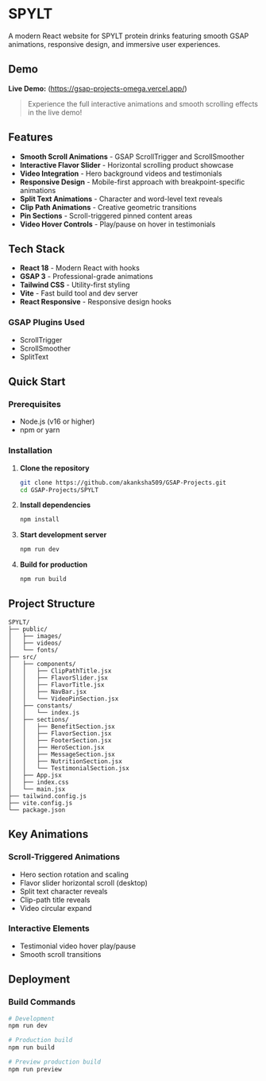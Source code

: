# SPYLT 

A modern React website for SPYLT protein drinks featuring smooth GSAP animations, responsive design, and immersive user experiences.

## Demo

**Live Demo:** (https://gsap-projects-omega.vercel.app/)

> Experience the full interactive animations and smooth scrolling effects in the live demo!

## Features

- **Smooth Scroll Animations** - GSAP ScrollTrigger and ScrollSmoother
- **Interactive Flavor Slider** - Horizontal scrolling product showcase  
- **Video Integration** - Hero background videos and testimonials
- **Responsive Design** - Mobile-first approach with breakpoint-specific animations
- **Split Text Animations** - Character and word-level text reveals
- **Clip Path Animations** - Creative geometric transitions
- **Pin Sections** - Scroll-triggered pinned content areas
- **Video Hover Controls** - Play/pause on hover in testimonials

## Tech Stack

- **React 18** - Modern React with hooks
- **GSAP 3** - Professional-grade animations
- **Tailwind CSS** - Utility-first styling
- **Vite** - Fast build tool and dev server
- **React Responsive** - Responsive design hooks

### GSAP Plugins Used
- ScrollTrigger
- ScrollSmoother
- SplitText

## Quick Start

### Prerequisites
- Node.js (v16 or higher)
- npm or yarn

### Installation

1. **Clone the repository**
   ```bash
   git clone https://github.com/akanksha509/GSAP-Projects.git
   cd GSAP-Projects/SPYLT
   ```

2. **Install dependencies**
   ```bash
   npm install
   ```

3. **Start development server**
   ```bash
   npm run dev
   ```

4. **Build for production**
   ```bash
   npm run build
   ```

## Project Structure

```
SPYLT/
├── public/
│   ├── images/                
│   ├── videos/                 
│   └── fonts/                  
├── src/
│   ├── components/             
│   │   ├── ClipPathTitle.jsx   
│   │   ├── FlavorSlider.jsx    
│   │   ├── FlavorTitle.jsx     
│   │   ├── NavBar.jsx          
│   │   └── VideoPinSection.jsx 
│   ├── constants/
│   │   └── index.js            
│   ├── sections/              
│   │   ├── BenefitSection.jsx  
│   │   ├── FlavorSection.jsx   
│   │   ├── FooterSection.jsx   
│   │   ├── HeroSection.jsx     
│   │   ├── MessageSection.jsx  
│   │   ├── NutritionSection.jsx 
│   │   └── TestimonialSection.jsx 
│   ├── App.jsx                 
│   ├── index.css              
│   └── main.jsx               
├── tailwind.config.js         
├── vite.config.js            
└── package.json               
```

## Key Animations

### Scroll-Triggered Animations
- Hero section rotation and scaling
- Flavor slider horizontal scroll (desktop)
- Split text character reveals
- Clip-path title reveals
- Video circular expand

### Interactive Elements
- Testimonial video hover play/pause
- Smooth scroll transitions

## Deployment

### Build Commands
```bash
# Development
npm run dev

# Production build
npm run build

# Preview production build
npm run preview
```
